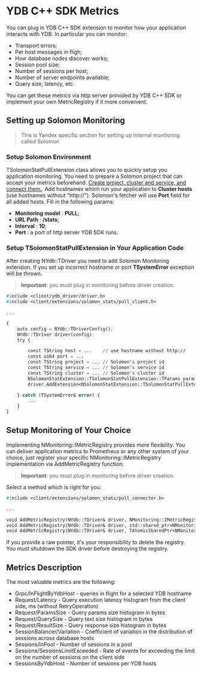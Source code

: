 # YDB C++ SDK Metrics

You can plug in YDB C++ SDK extension to monitor how your application interacts with YDB. In particular you can monitor:
- Transport errors;
- Per host messages in fligh;
- How database nodes discover works;
- Session pool size;
- Number of sessions per host;
- Number of server endpoints available;
- Query size, latency, etc.

You can get these metrics via http server provided by YDB C++ SDK or implement your own MetricRegistry if it more convenient.

## Setting up Solomon Monitoring

> This is Yandex specific section for setting up internal monitoring called Solomon

### Setup Solomon Environment
TSolomonStatPullExtension class allows you to quickly setup you application monitoring. You need to prepare a Solomon project that can accept your metrics beforehand.
[Create project, cluster and service, and connect them.](https://wiki.yandex-team.ru/solomon/howtostart/).
Add hostnames which run your application to **Cluster hosts** (use hostnames without "http://"). Solomon's fetcher will use **Port** field for all added hosts.
Fill in the following params:
- **Monitoring model** : **PULL**;
- **URL Path** : **/stats**;
- **Interval** : **10**;
- **Port** : a port of http server YDB SDK runs.

### Setup TSolomonStatPullExtension in Your Application Code

After creating NYdb::TDriver you need to add Solomon Monitoring extension. If you set up incorrect hostname or port **TSystemError** exception will be thrown.

> **Important**: you must plug in monitoring before driver creation.

```cl
#include <client/ydb_driver/driver.h>
#include <client/extensions/solomon_stats/pull_client.h>

...

{
    auto config = NYdb::TDriverConfig();
    NYdb::TDriver driver(config);
    try {

        const TString host = ...    // use hostname without http://
        const ui64 port = ...
        const TString project = ... // Solomon's project id
        const TString service = ... // Solomon's service id
        const TString cluster = ... // Solomon's cluster id
        NSolomonStatExtension::TSolomonStatPullExtension::TParams params(host, port, project, service, cluster);
        driver.AddExtension<NSolomonStatExtension::TSolomonStatPullExtension>(params);

    } catch (TSystemError& error) {
        ...
    }
}

```

## Setup Monitoring of Your Choice

Implementing NMonitoring::IMetricRegistry provides more flexibility. You can deliver application metrics to Prometheus or any other system of your choice, just register your specific NMonitoring::IMetricRegistry implementation via AddMetricRegistry function.

> **Important**: you must plug in monitoring before driver creation.

Select a method which is right for you:
```cl
#include <client/extensions/solomon_stats/pull_connector.h>

...

void AddMetricRegistry(NYdb::TDriver& driver, NMonitoring::IMetricRegistry* ptr);
void AddMetricRegistry(NYdb::TDriver& driver, std::shared_ptr<NMonitoring::IMetricRegistry> ptr);
void AddMetricRegistry(NYdb::TDriver& driver, TAtomicSharedPtr<NMonitoring::IMetricRegistry> ptr);
```

If you provide a raw pointer, it's your responsibility to delete the registry. You must shutdown the SDK driver before destroying the registry.

## Metrics Description

The most valuable metrics are the following:

- Grpc/InFlightByYdbHost - queries in flight for a selected YDB hostname
- Request/Latency - Query execution latency histogram from the client side, ms (without RetryOperation)
- Request/ParamsSize - Query params size histogram in bytes
- Request/QuerySize - Query text size histogram in bytes
- Request/ResultSize - Query response size histogram in bytes
- SessionBalancer/Variation - Coefficient of variation in the distribution of sessions across database hosts
- Sessions/InPool - Number of sessions in a pool
- Sessions/SessionsLimitExceeded - Rate of events for exceeding the limit on the number of sessions on the client side
- SessionsByYdbHost - Number of sessions per YDB hosts

